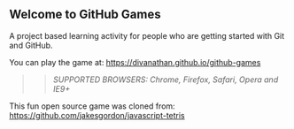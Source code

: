 ## Welcome to GitHub Games

A project based learning activity for people who are getting started with Git and GitHub.

You can play the game at: https://divanathan.github.io/github-games 

>> _*SUPPORTED BROWSERS*: Chrome, Firefox, Safari, Opera and IE9+_

This fun open source game was cloned from: https://github.com/jakesgordon/javascript-tetris
